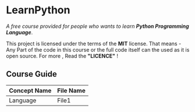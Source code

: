 # LearnPython
*A free course provided for people who wants to learn **Python Programming Language***.

This project is licensed under the terms of the **MIT** license. 
That means - Any Part of the code in this course or the full code itself can the used as it is  open source. 
For more , Read the **"LICENCE"** !



## Course Guide

Concept Name | File Name 
------------ | -----------
Language | File1
